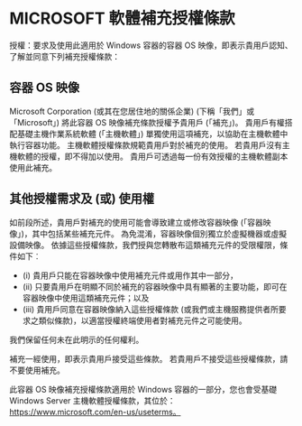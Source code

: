 
# <a name="microsoft-software-supplemental-license-terms"></a>MICROSOFT 軟體補充授權條款

授權：要求及使用此適用於 Windows 容器的容器 OS 映像，即表示貴用戶認知、了解並同意下列補充授權條款：

## <a name="container-os-image"></a>容器 OS 映像 

Microsoft Corporation (或其在您居住地的關係企業) (下稱「我們」或「Microsoft」) 將此容器 OS 映像補充條款授權予貴用戶 (「補充」)。 貴用戶有權搭配基礎主機作業系統軟體 (「主機軟體」) 單獨使用這項補充，以協助在主機軟體中執行容器功能。  主機軟體授權條款規範貴用戶對於補充的使用。 若貴用戶沒有主機軟體的授權，即不得加以使用。 貴用戶可透過每一份有效授權的主機軟體副本使用此補充。

## <a name="additional-licensing-requirements-andor-use-rights"></a>其他授權需求及 (或) 使用權 

如前段所述，貴用戶對補充的使用可能會導致建立或修改容器映像 (「容器映像」)，其中包括某些補充元件。 為免混淆，容器映像個別獨立於虛擬機器或虛擬設備映像。  依據這些授權條款，我們授與您轉散布這類補充元件的受限權限，條件如下︰

* (i) 貴用戶只能在容器映像中使用補充元件或用作其中一部分，
* (ii) 只要貴用戶在明顯不同於補充的容器映像中具有顯著的主要功能，即可在容器映像中使用這類補充元件；以及 
* (iii) 貴用戶同意在容器映像納入這些授權條款 (或我們或主機服務提供者所要求之類似條款)，以適當授權終端使用者對補充元件之可能使用。

我們保留任何未在此明示的任何權利。

補充一經使用，即表示貴用戶接受這些條款。 若貴用戶不接受這些授權條款，請不要使用補充。

此容器 OS 映像補充授權條款適用於 Windows 容器的一部分，您也會受基礎 Windows Server 主機軟體授權條款，其位於： https://www.microsoft.com/en-us/useterms。  
